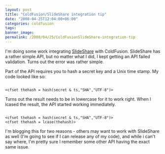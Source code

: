 ```yaml
---
layout: post
title: "ColdFusion/SlideShare integration tip"
date: "2008-04-25T12:04:00+06:00"
categories: coldfusion 
tags: 
banner_image: 
permalink: /2008/04/25/ColdFusionSlideShare-integration-tip
---
```


I'm doing some work integrating <a href="http://www.slideshare.net/">SlideShare</a> with ColdFusion. SlideShare has a rather simple API, but no matter what I did, I kept getting an API failed validation. Turns out the error was rather simple. 

Part of the API requires you to hash a secret key and a Unix time stamp. My code looked like so:

<code>
&lt;cfset thehash = hash(secret & ts,"SHA","UTF-8")&gt;
</code>

Turns out the result needs to be in lowercase for it to work right. When I lcased the result, the API started working immediately. 

<code>
&lt;cfset thehash = hash(secret & ts,"SHA","UTF-8")&gt;
&lt;cfset thehash = lcase(thehash)&gt;
</code>

I'm blogging this for two reasons - others may want to work with SlideShare as well (I'm going to see if I can release any of my code), and while i can't say where, I'm pretty sure I remember some other API having the exact same issue.